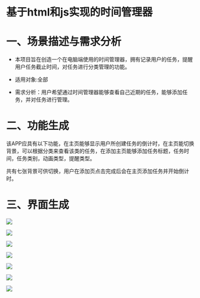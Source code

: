 # 基于html和js实现的时间管理器

# 一、场景描述与需求分析

- 本项目旨在创造一个在电脑端使用的时间管理器，拥有记录用户的任务，提醒用户任务截止时间，对任务进行分类管理的功能。

- 适用对象:全部

- 需求分析：用户希望通过时间管理器能够查看自己近期的任务，能够添加任务，并对任务进行管理。

# 二、功能生成

该APP应具有以下功能，在主页能够显示用户所创建任务的倒计时，在主页能切换背景，可以根据分类来查看该类的任务，在添加主页能够添加任务标题，任务时间，任务类别，动画类型，提醒类型。

共有七张背景可供切换，用户在添加页点击完成后会在主页添加任务并开始倒计时。

# 三、界面生成

![](http://www.writebug.com/myres/static/uploads/2021/10/19/321b64a3f351ad672032788900003976.writebug)

![](http://www.writebug.com/myres/static/uploads/2021/10/19/f7db8ebb3731d70c0b3c65d0070b9dd9.writebug)

![](http://www.writebug.com/myres/static/uploads/2021/10/19/33df40a9430cf78ceb5b9daa8c02b69c.writebug)

![](http://www.writebug.com/myres/static/uploads/2021/10/19/7ba2d307a65936fc3053de303a2e6101.writebug)

![](http://www.writebug.com/myres/static/uploads/2021/10/19/f7687b93a14681ec97e063a60c6c8763.writebug)

![](http://www.writebug.com/myres/static/uploads/2021/10/19/9feb6566c5a9a12b83886ed9aa5ba71d.writebug)

![](http://www.writebug.com/myres/static/uploads/2021/10/19/5105b1322325046417e78cea417dcfd2.writebug)